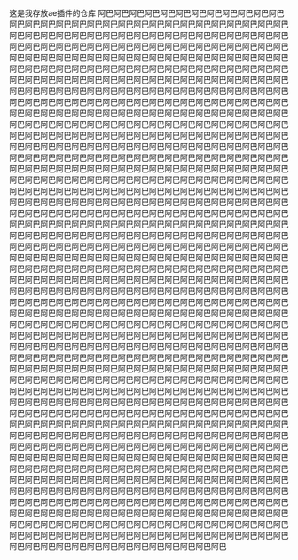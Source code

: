 这是我存放ae插件的仓库
阿巴阿巴阿巴阿巴阿巴阿巴阿巴阿巴阿巴阿巴阿巴阿巴阿巴阿巴阿巴阿巴阿巴阿巴阿巴阿巴阿巴阿巴阿巴阿巴阿巴阿巴阿巴阿巴阿巴阿巴阿巴阿巴阿巴阿巴阿巴阿巴阿巴阿巴阿巴阿巴阿巴阿巴阿巴阿巴阿巴阿巴阿巴阿巴阿巴阿巴阿巴阿巴阿巴阿巴阿巴阿巴阿巴阿巴阿巴阿巴阿巴阿巴阿巴阿巴阿巴阿巴阿巴阿巴阿巴阿巴阿巴阿巴阿巴阿巴阿巴阿巴阿巴阿巴阿巴阿巴阿巴阿巴阿巴阿巴阿巴阿巴阿巴阿巴阿巴阿巴阿巴阿巴阿巴阿巴阿巴阿巴阿巴阿巴阿巴阿巴阿巴阿巴阿巴阿巴阿巴阿巴阿巴阿巴阿巴阿巴阿巴阿巴阿巴阿巴阿巴阿巴阿巴阿巴阿巴阿巴阿巴阿巴阿巴阿巴阿巴阿巴阿巴阿巴阿巴阿巴阿巴阿巴阿巴阿巴阿巴阿巴阿巴阿巴阿巴阿巴阿巴阿巴阿巴阿巴阿巴阿巴阿巴阿巴阿巴阿巴阿巴阿巴阿巴阿巴阿巴阿巴阿巴阿巴阿巴阿巴阿巴阿巴阿巴阿巴阿巴阿巴阿巴阿巴阿巴阿巴阿巴阿巴阿巴阿巴阿巴阿巴阿巴阿巴阿巴阿巴阿巴阿巴阿巴阿巴阿巴阿巴阿巴阿巴阿巴阿巴阿巴阿巴阿巴阿巴阿巴阿巴阿巴阿巴阿巴阿巴阿巴阿巴阿巴阿巴阿巴阿巴阿巴阿巴阿巴阿巴阿巴阿巴阿巴阿巴阿巴阿巴阿巴阿巴阿巴阿巴阿巴阿巴阿巴阿巴阿巴阿巴阿巴阿巴阿巴阿巴阿巴阿巴阿巴阿巴阿巴阿巴阿巴阿巴阿巴阿巴阿巴阿巴阿巴阿巴阿巴阿巴阿巴阿巴阿巴阿巴阿巴阿巴阿巴阿巴阿巴阿巴阿巴阿巴阿巴阿巴阿巴阿巴阿巴阿巴阿巴阿巴阿巴阿巴阿巴阿巴阿巴阿巴阿巴阿巴阿巴阿巴阿巴阿巴阿巴阿巴阿巴阿巴阿巴阿巴阿巴阿巴阿巴阿巴阿巴阿巴阿巴阿巴阿巴阿巴阿巴阿巴阿巴阿巴阿巴阿巴阿巴阿巴阿巴阿巴阿巴阿巴阿巴阿巴阿巴阿巴阿巴阿巴阿巴阿巴阿巴阿巴阿巴阿巴阿巴阿巴阿巴阿巴阿巴阿巴阿巴阿巴阿巴阿巴阿巴阿巴阿巴阿巴阿巴阿巴阿巴阿巴阿巴阿巴阿巴阿巴阿巴阿巴阿巴阿巴阿巴阿巴阿巴阿巴阿巴阿巴阿巴阿巴阿巴阿巴阿巴阿巴阿巴阿巴阿巴阿巴阿巴阿巴阿巴阿巴阿巴阿巴阿巴阿巴阿巴阿巴阿巴阿巴阿巴阿巴阿巴阿巴阿巴阿巴阿巴阿巴阿巴阿巴阿巴阿巴阿巴阿巴阿巴阿巴阿巴阿巴阿巴阿巴阿巴阿巴阿巴阿巴阿巴阿巴阿巴阿巴阿巴阿巴阿巴阿巴阿巴阿巴阿巴阿巴阿巴阿巴阿巴阿巴阿巴阿巴阿巴阿巴阿巴阿巴阿巴阿巴阿巴阿巴阿巴阿巴阿巴阿巴阿巴阿巴阿巴阿巴阿巴阿巴阿巴阿巴阿巴阿巴阿巴阿巴阿巴阿巴阿巴阿巴阿巴阿巴阿巴阿巴阿巴阿巴阿巴阿巴阿巴阿巴阿巴阿巴阿巴阿巴阿巴阿巴阿巴阿巴阿巴阿巴阿巴阿巴阿巴阿巴阿巴阿巴阿巴阿巴阿巴阿巴阿巴阿巴阿巴阿巴阿巴阿巴阿巴阿巴阿巴阿巴阿巴阿巴阿巴阿巴阿巴阿巴阿巴阿巴阿巴阿巴阿巴阿巴阿巴阿巴阿巴阿巴阿巴阿巴阿巴阿巴阿巴阿巴阿巴阿巴阿巴阿巴阿巴阿巴阿巴阿巴阿巴阿巴阿巴阿巴阿巴阿巴阿巴阿巴阿巴阿巴阿巴阿巴阿巴阿巴阿巴阿巴阿巴阿巴阿巴阿巴阿巴阿巴阿巴阿巴阿巴阿巴阿巴阿巴阿巴阿巴阿巴阿巴阿巴阿巴阿巴阿巴阿巴阿巴阿巴阿巴阿巴阿巴阿巴阿巴阿巴阿巴阿巴阿巴阿巴阿巴阿巴阿巴阿巴阿巴阿巴阿巴阿巴阿巴阿巴阿巴阿巴阿巴阿巴阿巴阿巴阿巴阿巴阿巴阿巴阿巴阿巴阿巴阿巴阿巴阿巴阿巴阿巴阿巴阿巴阿巴阿巴阿巴阿巴阿巴阿巴阿巴阿巴阿巴阿巴阿巴阿巴阿巴阿巴阿巴阿巴阿巴阿巴阿巴阿巴阿巴阿巴阿巴阿巴阿巴阿巴阿巴阿巴阿巴阿巴阿巴阿巴阿巴阿巴阿巴阿巴阿巴阿巴阿巴阿巴阿巴阿巴阿巴阿巴阿巴阿巴阿巴阿巴阿巴阿巴阿巴阿巴阿巴阿巴阿巴阿巴阿巴阿巴阿巴阿巴阿巴阿巴阿巴阿巴阿巴阿巴阿巴阿巴阿巴阿巴阿巴阿巴阿巴阿巴阿巴阿巴阿巴阿巴阿巴阿巴阿巴阿巴阿巴阿巴阿巴阿巴阿巴阿巴阿巴阿巴阿巴阿巴阿巴阿巴阿巴阿巴阿巴阿巴阿巴阿巴阿巴阿巴阿巴阿巴阿巴阿巴阿巴阿巴阿巴阿巴阿巴阿巴阿巴阿巴阿巴阿巴阿巴阿巴阿巴阿巴阿巴阿巴阿巴阿巴阿巴阿巴阿巴阿巴阿巴阿巴阿巴阿巴阿巴阿巴阿巴阿巴阿巴阿巴阿巴阿巴阿巴阿巴阿巴阿巴阿巴阿巴阿巴阿巴阿巴阿巴阿巴阿巴阿巴阿巴阿巴阿巴阿巴阿巴阿巴阿巴阿巴阿巴阿巴阿巴阿巴阿巴阿巴阿巴阿巴阿巴阿巴阿巴阿巴阿巴阿巴阿巴阿巴阿巴阿巴阿巴阿巴阿巴阿巴阿巴阿巴阿巴阿巴阿巴阿巴阿巴阿巴阿巴阿巴阿巴阿巴阿巴阿巴阿巴阿巴阿巴阿巴阿巴阿巴阿巴阿巴阿巴阿巴阿巴阿巴阿巴阿巴阿巴阿巴阿巴阿巴阿巴阿巴阿巴阿巴阿巴阿巴阿巴阿巴阿巴阿巴阿巴阿巴阿巴阿巴阿巴阿巴阿巴阿巴阿巴阿巴阿巴阿巴阿巴阿巴阿巴阿巴阿巴阿巴阿巴阿巴阿巴阿巴阿巴阿巴阿巴阿巴阿巴阿巴阿巴阿巴阿巴阿巴阿巴阿巴阿巴阿巴阿巴阿巴阿巴阿巴阿巴阿巴阿巴阿巴阿巴阿巴阿巴阿巴阿巴阿巴阿巴阿巴阿巴阿巴阿巴阿巴